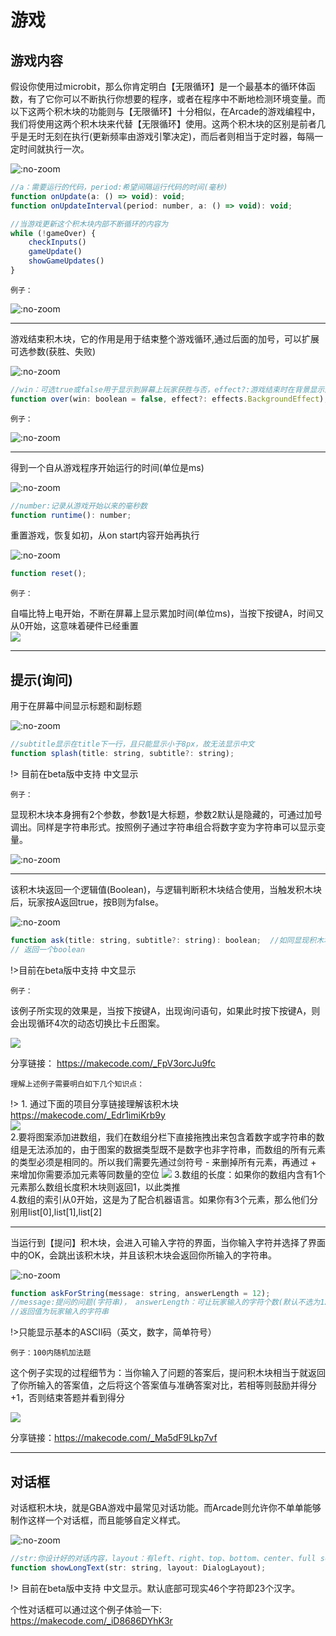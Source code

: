 # 游戏 

## 游戏内容  

假设你使用过microbit，那么你肯定明白【无限循环】是一个最基本的循环体函数，有了它你可以不断执行你想要的程序，或者在程序中不断地检测环境变量。而以下这两个积木块的功能则与【无限循环】十分相似，在Arcade的游戏编程中，我们将使用这两个积木块来代替【无限循环】使用。这两个积木块的区别是前者几乎是无时无刻在执行(更新频率由游戏引擎决定)，而后者则相当于定时器，每隔一定时间就执行一次。

![](https://s2.ax1x.com/2019/05/30/VMFhKU.png ':no-zoom')  

```javascript  
//a：需要运行的代码，period:希望间隔运行代码的时间(毫秒)
function onUpdate(a: () => void): void; 
function onUpdateInterval(period: number, a: () => void): void;

//当游戏更新这个积木块内部不断循环的内容为 
while (!gameOver) {
    checkInputs()
    gameUpdate()
    showGameUpdates()
}
```

`例子：` 

![](https://s2.ax1x.com/2019/05/30/VMkOFs.png ':no-zoom')  

---  
游戏结束积木块，它的作用是用于结束整个游戏循环,通过后面的加号，可以扩展可选参数(获胜、失败)

![](https://s2.ax1x.com/2019/05/30/VMASyT.png ':no-zoom')  

```javascript  
//win：可选true或false用于显示到屏幕上玩家获胜与否，effect?:游戏结束时在背景显示内置特效
function over(win: boolean = false, effect?: effects.BackgroundEffect);
```  

`例子：`  

![](https://s2.ax1x.com/2019/05/30/VMA8fI.png ':no-zoom')  
  
---      
得到一个自从游戏程序开始运行的时间(单位是ms)

![](https://s2.ax1x.com/2019/05/30/VMABkj.png ':no-zoom')  

```javascript
//number:记录从游戏开始以来的毫秒数  
function runtime(): number; 
```    

重置游戏，恢复如初，从on start内容开始再执行
  
![](https://s2.ax1x.com/2019/05/30/VMADts.png ':no-zoom')  

```javascript  
function reset();
```  

`例子：`    

自喵比特上电开始，不断在屏幕上显示累加时间(单位ms)，当按下按键A，时间又从0开始，这意味着硬件已经重置  
![](https://s2.ax1x.com/2019/05/30/VMExqU.png) 

---  

## 提示(询问)  

用于在屏幕中间显示标题和副标题

![](https://s2.ax1x.com/2019/05/30/VMVVsK.png ':no-zoom')   

```javascript  
//subtitle显示在title下一行，且只能显示小于8px，故无法显示中文
function splash(title: string, subtitle?: string);
```    

!> 目前在beta版中支持 中文显示

`例子：`  

显现积木块本身拥有2个参数，参数1是大标题，参数2默认是隐藏的，可通过加号调出。同样是字符串形式。按照例子通过字符串组合将数字变为字符串可以显示变量。  

![](https://s2.ax1x.com/2019/05/30/VMVhWR.png ':no-zoom')   

---  

该积木块返回一个逻辑值(Boolean)，与逻辑判断积木块结合使用，当触发积木块后，玩家按A返回true，按B则为false。

![](https://s2.ax1x.com/2019/05/30/VMZiTg.png ':no-zoom')  
  
```javascript  
function ask(title: string, subtitle?: string): boolean;  //如同显现积木块那样可以描述两行
// 返回一个boolean

```  
<!-- > [!NOTE|style:flat] -->
!>目前在beta版中支持 中文显示

`例子：` 

该例子所实现的效果是，当按下按键A，出现询问语句，如果此时按下按键A，则会出现循环4次的动态切换比卡丘图案。 

![](https://s2.ax1x.com/2019/05/30/VM8QYV.png)  

分享链接： https://makecode.com/_FpV3orcJu9fc

`理解上述例子需要明白如下几个知识点：`  

!>  1. 通过下面的项目分享链接理解该积木块  
https://makecode.com/_Edr1imiKrb9y    
![](https://s2.ax1x.com/2019/05/30/VMJC28.png)  
2.要将图案添加进数组，我们在数组分栏下直接拖拽出来包含着数字或字符串的数组是无法添加的，由于图案的数据类型既不是数字也非字符串，而数组的所有元素的类型必须是相同的。所以我们需要先通过剑符号 - 来删掉所有元素，再通过 + 来增加你需要添加元素等同数量的空位
![](https://s2.ax1x.com/2019/05/30/VMYTXD.png) 
3.数组的长度：如果你的数组内含有1个元素那么数组长度积木块则返回1，以此类推  
4.数组的索引从0开始，这是为了配合机器语言。如果你有3个元素，那么他们分别用list[0],list[1],list[2]  

---  
  
当运行到【提问】积木块，会进入可输入字符的界面，当你输入字符并选择了界面中的OK，会跳出该积木块，并且该积木块会返回你所输入的字符串。

![](https://s2.ax1x.com/2019/05/30/VMUN0e.png ':no-zoom')  

```javascript   
function askForString(message: string, answerLength = 12);  
//message:提问的问题(字符串)， answerLength：可让玩家输入的字符个数(默认不选为12)
//返回值为玩家输入的字符串
```


!>只能显示基本的ASCII码（英文，数字，简单符号）  


`例子：100内随机加法题`  

这个例子实现的过程细节为：当你输入了问题的答案后，提问积木块相当于就返回了你所输入的答案值，之后将这个答案值与准确答案对比，若相等则鼓励并得分+1，否则结束答题并看到得分

![](https://s2.ax1x.com/2019/05/30/VMwyX6.png)   

分享链接：https://makecode.com/_Ma5dF9Lkp7vf

---  

## 对话框  

对话框积木块，就是GBA游戏中最常见对话功能。而Arcade则允许你不单单能够制作这样一个对话框，而且能够自定义样式。  

![](https://s2.ax1x.com/2019/05/30/VMDqHK.png ':no-zoom')   

```javascript
//str:你设计好的对话内容，layout：有left、right、top、bottom、center、full screen六种位置选择。  
function showLongText(str: string, layout: DialogLayout);  
```  

!> 目前在beta版中支持 中文显示。默认底部可现实46个字符即23个汉字。

个性对话框可以通过这个例子体验一下: https://makecode.com/_iD8686DYhK3r

